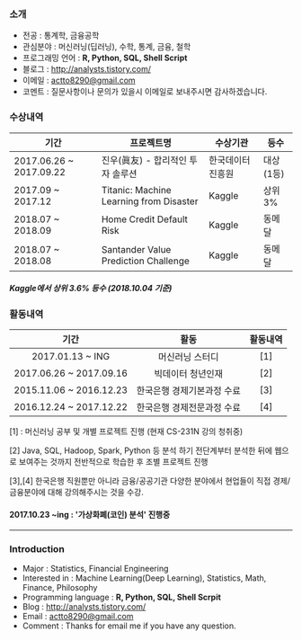 ### 소개

- 전공 : 통계학, 금융공학
- 관심분야 : 머신러닝(딥러닝), 수학, 통계, 금융, 철학
- 프로그래밍 언어 : __R, Python, SQL, Shell Script__
- 블로그 : <http://analysts.tistory.com/>
- 이메일 : actto8290@gmail.com
- 코멘트 : 질문사항이나 문의가 있을시 이메일로 보내주시면 감사하겠습니다.



### 수상내역

| 기간                    | 프로젝트명                              | 수상기관         | 등수      |
| ----------------------- | --------------------------------------- | ---------------- | --------- |
| 2017.06.26 ~ 2017.09.22 | 진우(眞友) - 합리적인 투자 솔루션       | 한국데이터진흥원 | 대상(1등) |
| 2017.09 ~ 2017.12       | Titanic: Machine Learning from Disaster | Kaggle           | 상위 3%   |
| 2018.07 ~ 2018.09       | Home Credit Default Risk                | Kaggle           | 동메달    |
| 2018.07 ~ 2018.08       | Santander Value Prediction Challenge    | Kaggle           | 동메달    |

##### Kaggle에서 상위 3.6% 등수 (2018.10.04 기준)

### 활동내역

|          기간           |            활동            | 활동내역 |
| :---------------------: | :------------------------: | :------: |
|    2017.01.13 ~ ING     |      머신러닝 스터디       |   [1]    |
| 2017.06.26 ~ 2017.09.16 |     빅데이터 청년인재      |   [2]    |
| 2015.11.06 ~ 2016.12.23 | 한국은행 경제기본과정 수료 |   [3]    |
| 2016.12.24 ~ 2017.12.22 | 한국은행 경제전문과정 수료 |   [4]    |

[1] : 머신러닝 공부 및 개별 프로젝트 진행 (현재 CS-231N 강의 청취중)

[2] Java, SQL, Hadoop, Spark, Python 등 분석 하기 전단계부터 분석한 뒤에 웹으로 보여주는 것까지 전반적으로 학습한 후 조별 프로젝트 진행

[3],[4] 한국은행 직원뿐만 아니라 금융/공공기관 다양한 분야에서 현업들이 직접 경제/금융분야에 대해 강의해주시는 것을 수강.




#### 2017.10.23 ~ing : '가상화폐(코인) 분석' 진행중

-------
### Introduction

- Major : Statistics, Financial Engineering
- Interested in : Machine Learning(Deep Learning), Statistics, Math, Finance, Philosophy
- Programming language : __R, Python, SQL, Shell Scrpit__
- Blog : <http://analysts.tistory.com/>
- Email : actto8290@gmail.com
- Comment : Thanks for email me if you have any question.